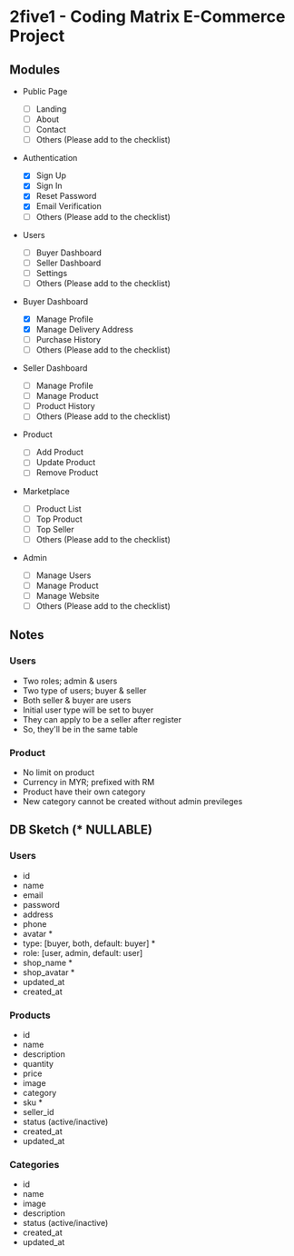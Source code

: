 # 2five1 - Coding Matrix E-Commerce Project

## Modules

-   Public Page

    -   [ ] Landing
    -   [ ] About
    -   [ ] Contact
    -   [ ] Others (Please add to the checklist)

-   Authentication

    -   [x] Sign Up
    -   [x] Sign In
    -   [x] Reset Password
    -   [x] Email Verification
    -   [ ] Others (Please add to the checklist)

-   Users

    -   [ ] Buyer Dashboard
    -   [ ] Seller Dashboard
    -   [ ] Settings
    -   [ ] Others (Please add to the checklist)

-   Buyer Dashboard

    -   [x] Manage Profile
    -   [x] Manage Delivery Address
    -   [ ] Purchase History
    -   [ ] Others (Please add to the checklist)

-   Seller Dashboard

    -   [ ] Manage Profile
    -   [ ] Manage Product
    -   [ ] Product History
    -   [ ] Others (Please add to the checklist)

-   Product

    -   [ ] Add Product
    -   [ ] Update Product
    -   [ ] Remove Product

-   Marketplace

    -   [ ] Product List
    -   [ ] Top Product
    -   [ ] Top Seller
    -   [ ] Others (Please add to the checklist)

-   Admin
    -   [ ] Manage Users
    -   [ ] Manage Product
    -   [ ] Manage Website
    -   [ ] Others (Please add to the checklist)

## Notes

### Users

-   Two roles; admin & users
-   Two type of users; buyer & seller
-   Both seller & buyer are users
-   Initial user type will be set to buyer
-   They can apply to be a seller after register
-   So, they'll be in the same table

### Product

-   No limit on product
-   Currency in MYR; prefixed with RM
-   Product have their own category
-   New category cannot be created without admin previleges

## DB Sketch (\* NULLABLE)

### Users

-   id
-   name
-   email
-   password
-   address
-   phone
-   avatar \*
-   type: [buyer, both, default: buyer] \*
-   role: [user, admin, default: user]
-   shop_name \*
-   shop_avatar \*
-   updated_at
-   created_at

### Products

-   id
-   name
-   description
-   quantity
-   price
-   image
-   category
-   sku \*
-   seller_id
-   status (active/inactive)
-   created_at
-   updated_at

### Categories

-   id
-   name
-   image
-   description
-   status (active/inactive)
-   created_at
-   updated_at
